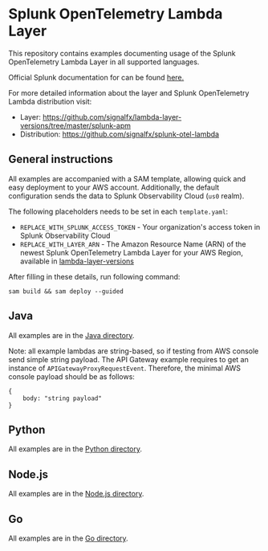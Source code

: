# Splunk OpenTelemetry Lambda Layer

This repository contains examples documenting usage of the Splunk OpenTelemetry Lambda Layer in all supported languages. 

Official Splunk documentation for can be found [here.](https://docs.splunk.com/Observability/gdi/get-data-in/serverless/aws/splunk-otel-lambda-layer.html#splunk-otel-lambda-layer)

For more detailed information about the layer and Splunk OpenTelemetry Lambda distribution visit:
- Layer: https://github.com/signalfx/lambda-layer-versions/tree/master/splunk-apm
- Distribution: https://github.com/signalfx/splunk-otel-lambda

## General instructions
All examples are accompanied with a SAM template, allowing quick and easy deployment to your AWS account. 
Additionally, the default configuration sends the data to Splunk Observability Cloud (`us0` realm).
 
The following placeholders needs to be set in each `template.yaml`:
- `REPLACE_WITH_SPLUNK_ACCESS_TOKEN` - Your organization's access token in Splunk Observability Cloud
- `REPLACE_WITH_LAYER_ARN` - The Amazon Resource Name (ARN) of the newest Splunk OpenTelemetry Lambda Layer for your AWS Region, available in [lambda-layer-versions](https://github.com/signalfx/lambda-layer-versions/blob/master/splunk-apm/splunk-apm.md) 

After filling in these details, run following command:
```
sam build && sam deploy --guided
```

## Java
All examples are in the [Java directory](./java).

Note: all example lambdas are string-based, so if testing from AWS console send simple string payload. 
The API Gateway example requires to get an instance of `APIGatewayProxyRequestEvent`. Therefore, the minimal AWS console 
payload should be as follows:
```
{
    body: "string payload"
}
```

## Python
All examples are in the [Python directory](./python).

## Node.js
All examples are in the [Node.js directory](./nodejs).

## Go
All examples are in the [Go directory](./go).